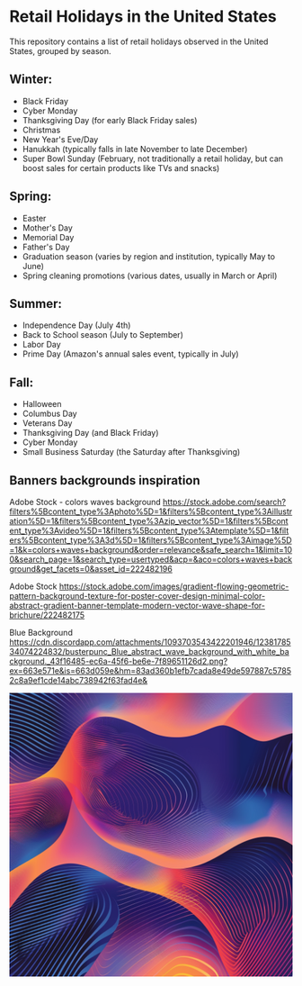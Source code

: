 # Retail Holidays in the United States

This repository contains a list of retail holidays observed in the United States, grouped by season.

## Winter:

- Black Friday
- Cyber Monday
- Thanksgiving Day (for early Black Friday sales)
- Christmas
- New Year's Eve/Day
- Hanukkah (typically falls in late November to late December)
- Super Bowl Sunday (February, not traditionally a retail holiday, but can boost sales for certain products like TVs and snacks)

## Spring:

- Easter
- Mother's Day
- Memorial Day
- Father's Day
- Graduation season (varies by region and institution, typically May to June)
- Spring cleaning promotions (various dates, usually in March or April)

## Summer:

- Independence Day (July 4th)
- Back to School season (July to September)
- Labor Day
- Prime Day (Amazon's annual sales event, typically in July)

## Fall:

- Halloween
- Columbus Day
- Veterans Day
- Thanksgiving Day (and Black Friday)
- Cyber Monday
- Small Business Saturday (the Saturday after Thanksgiving)


## Banners backgrounds inspiration

Adobe Stock - colors waves background
https://stock.adobe.com/search?filters%5Bcontent_type%3Aphoto%5D=1&filters%5Bcontent_type%3Aillustration%5D=1&filters%5Bcontent_type%3Azip_vector%5D=1&filters%5Bcontent_type%3Avideo%5D=1&filters%5Bcontent_type%3Atemplate%5D=1&filters%5Bcontent_type%3A3d%5D=1&filters%5Bcontent_type%3Aimage%5D=1&k=colors+waves+background&order=relevance&safe_search=1&limit=100&search_page=1&search_type=usertyped&acp=&aco=colors+waves+background&get_facets=0&asset_id=222482196

Adobe Stock
https://stock.adobe.com/images/gradient-flowing-geometric-pattern-background-texture-for-poster-cover-design-minimal-color-abstract-gradient-banner-template-modern-vector-wave-shape-for-brichure/222482175


Blue Background
https://cdn.discordapp.com/attachments/1093703543422201946/1238178534074224832/busterpunc_Blue_abstract_wave_background_with_white_background._43f16485-ec6a-45f6-be6e-7f89651126d2.png?ex=663e571e&is=663d059e&hm=83ad360b1efb7cada8e49de597887c57852c8a9ef1cde14abc738942f63fad4e&


![Background Gradiant Flowing Geomtric](busterpunc_Abstract_trendy_gradient_flowing_geometric_pattern_b_fb669e6a-7e11-4bba-ae01-a0d67638bb0c.png)
